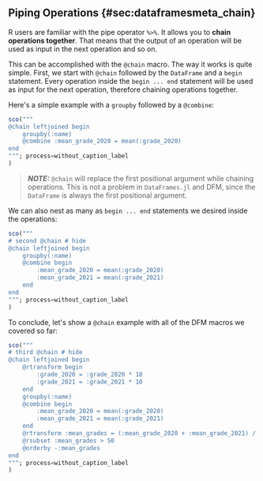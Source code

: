 ## Piping Operations {#sec:dataframesmeta_chain}

R users are familiar with the pipe operator `%>%`.
It allows you to **chain operations together**.
That means that the output of an operation will be used as input in the next operation and so on.

This can be accomplished with the `@chain` macro.
The way it works is quite simple.
First, we start with `@chain` followed by the `DataFrame` and a `begin` statement.
Every operation inside the `begin ... end` statement will be used as input for the next operation,
therefore chaining operations together.

Here's a simple example with a `groupby` followed by a `@combine`:

```jl
sco("""
@chain leftjoined begin
    groupby(:name)
    @combine :mean_grade_2020 = mean(:grade_2020)
end
"""; process=without_caption_label
)
```

> **_NOTE:_**
> `@chain` will replace the first positional argument while chaining operations.
> This is not a problem in `DataFrames.jl` and DFM,
> since the `DataFrame` is always the first positional argument.

We can also nest as many as `begin ... end` statements we desired inside the operations:

```jl
sco("""
# second @chain # hide
@chain leftjoined begin
    groupby(:name)
    @combine begin
        :mean_grade_2020 = mean(:grade_2020)
        :mean_grade_2021 = mean(:grade_2021)
    end
end
"""; process=without_caption_label
)
```

To conclude, let's show a `@chain` example with all of the DFM macros we covered so far:

```jl
sco("""
# third @chain # hide
@chain leftjoined begin
    @rtransform begin
        :grade_2020 = :grade_2020 * 10
        :grade_2021 = :grade_2021 * 10
    end
    groupby(:name)
    @combine begin
        :mean_grade_2020 = mean(:grade_2020)
        :mean_grade_2021 = mean(:grade_2021)
    end
    @rtransform :mean_grades = (:mean_grade_2020 + :mean_grade_2021) / 2
    @rsubset :mean_grades > 50
    @orderby -:mean_grades
end
"""; process=without_caption_label
)
```
